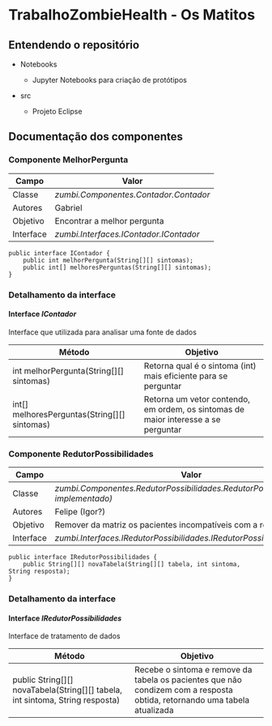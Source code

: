 # TrabalhoZombieHealth - Os Matitos


## Entendendo o repositório
- Notebooks
  - Jupyter Notebooks para criação de protótipos

- src
  - Projeto Eclipse

## Documentação dos componentes

### Componente MelhorPergunta

| Campo | Valor |
|---|---|
| Classe | *zumbi.Componentes.Contador.Contador* |
| Autores | Gabriel |
| Objetivo | Encontrar a melhor pergunta |
| Interface | *zumbi.Interfaces.IContador.IContador* |

~~~
public interface IContador {
	public int melhorPergunta(String[][] sintomas);
	public int[] melhoresPerguntas(String[][] sintomas);
}
~~~

### Detalhamento da interface

#### Interface *IContador*
Interface que utilizada para analisar uma fonte de dados

| Método | Objetivo |
|---|---|
| int melhorPergunta(String[][] sintomas) | Retorna qual é o sintoma (int) mais eficiente para se perguntar |
| int[] melhoresPerguntas(String[][] sintomas) | Retorna um vetor contendo, em ordem, os sintomas de maior interesse a se perguntar |


### Componente RedutorPossibilidades

| Campo | Valor |
|---|---|
| Classe | *zumbi.Componentes.RedutorPossibilidades.RedutorPossibilidades(Não implementado)* |
| Autores | Felipe (Igor?) |
| Objetivo | Remover da matriz os pacientes incompatíveis com a resposta |
| Interface | *zumbi.Interfaces.IRedutorPossibilidades.IRedutorPossibilidades* |

~~~
public interface IRedutorPossibilidades {
	public String[][] novaTabela(String[][] tabela, int sintoma, String resposta);
}
~~~

### Detalhamento da interface

#### Interface *IRedutorPossibilidades*
Interface de tratamento de dados

| Método | Objetivo |
|---|---|
| public String[][] novaTabela(String[][] tabela, int sintoma, String resposta) | Recebe o sintoma e remove da tabela os pacientes que não condizem com a resposta obtida, retornando uma tabela atualizada |

